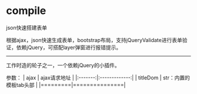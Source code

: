 # compile
json快速搭建表单

根据ajax，json快速生成表单，bootstrap布局，支持jQueryValidate进行表单验证，依赖jQuery，可搭配layer弹窗进行报错提示。

****
工作时造的轮子之一，一个依赖jQuery的小插件。

参数：
|   ajax  |      ajax请求地址       |
|:-------:|:-------------:|
|   titleDom   |     str：内置的模板tab头部     |
|=========|===============|

